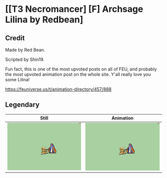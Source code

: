 # [\[T3 Necromancer\] \[F\] Archsage Lilina by Redbean]

## Credit

Made by Red Bean.

Scripted by Shin19.

Fun fact, this is one of the most upvoted posts on all of FEU, and probably the most upvoted animation post on the whole site. Y'all really love you some Lilina!

https://feuniverse.us/t/animation-directory/457/888

## Legendary

| Still | Animation |
| :---: | :-------: |
| ![Legendary still](./Legendary_000.png) | ![Legendary animation](./Legendary.gif) |
